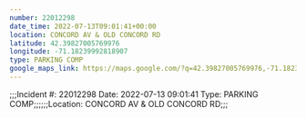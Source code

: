 ```yaml
---
number: 22012298
date_time: 2022-07-13T09:01:41+00:00
location: CONCORD AV & OLD CONCORD RD
latitude: 42.39827005769976
longitude: -71.18239992818907
type: PARKING COMP
google_maps_link: https://maps.google.com/?q=42.39827005769976,-71.18239992818907
---
```


;;;Incident #: 22012298  Date: 2022-07-13 09:01:41   Type: PARKING COMP;;;;;;Location: CONCORD AV & OLD CONCORD RD;;;
